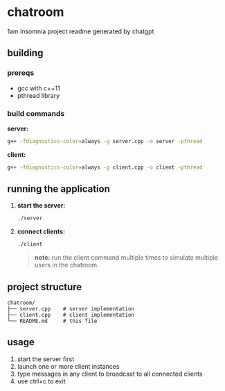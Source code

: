 # chatroom

1am insomnia project
readme generated by chatgpt

## building

### prereqs
- gcc with c++11
- pthread library

### build commands

**server:**
```bash
g++ -fdiagnostics-color=always -g server.cpp -o server -pthread
```

**client:**
```bash
g++ -fdiagnostics-color=always -g client.cpp -o client -pthread
```

## running the application

1. **start the server:**
   ```bash
   ./server
   ```

2. **connect clients:**
   ```bash
   ./client
   ```
   
   > **note:** run the client command multiple times to simulate multiple users in the chatroom.

## project structure

```
chatroom/
├── server.cpp    # server implementation
├── client.cpp    # client implementation
└── README.md     # this file
```

## usage

1. start the server first
2. launch one or more client instances
3. type messages in any client to broadcast to all connected clients
4. use ctrl+c to exit